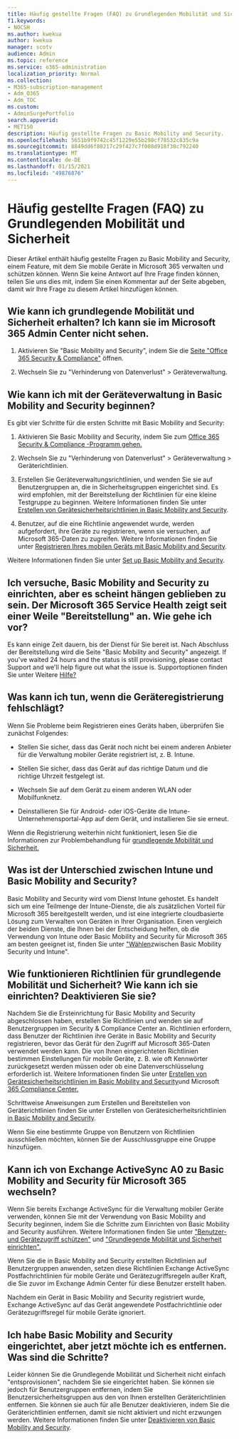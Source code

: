 ```yaml
---
title: Häufig gestellte Fragen (FAQ) zu Grundlegenden Mobilität und Sicherheit
f1.keywords:
- NOCSH
ms.author: kwekua
author: kwekua
manager: scotv
audience: Admin
ms.topic: reference
ms.service: o365-administration
localization_priority: Normal
ms.collection:
- M365-subscription-management
- Adm_O365
- Adm_TOC
ms.custom:
- AdminSurgePortfolio
search.appverid:
- MET150
description: Häufig gestellte Fragen zu Basic Mobility and Security.
ms.openlocfilehash: 5651b9f9742c45f1229e55b298cf78532c835c9a
ms.sourcegitcommit: 8849dd6f80217c29f427c7f008d918f30c792240
ms.translationtype: MT
ms.contentlocale: de-DE
ms.lasthandoff: 01/15/2021
ms.locfileid: "49876876"
---
```

# <a name="basic-mobility-and-security-frequently-asked-questions-faq"></a>Häufig gestellte Fragen (FAQ) zu Grundlegenden Mobilität und Sicherheit

Dieser Artikel enthält häufig gestellte Fragen zu Basic Mobility and Security, einem Feature, mit dem Sie mobile Geräte in Microsoft 365 verwalten und schützen können. Wenn Sie keine Antwort auf Ihre Frage finden können, teilen Sie uns dies mit, indem Sie einen Kommentar auf der Seite abgeben, damit wir Ihre Frage zu diesem Artikel hinzufügen können.

## <a name="how-can-i-get-basic-mobility-and-security-i-dont-see-it-in-the-microsoft-365-admin-center"></a>Wie kann ich grundlegende Mobilität und Sicherheit erhalten? Ich kann sie im Microsoft 365 Admin Center nicht sehen.

1.  Aktivieren Sie "Basic Mobility and Security", indem Sie die [Seite "Office 365 Security & Compliance"](https://protection.office.com/) öffnen.

2.  Wechseln Sie zu "Verhinderung von Datenverlust" > Geräteverwaltung.

## <a name="how-can-i-get-started-with-device-management-in-basic-mobility-and-security"></a>Wie kann ich mit der Geräteverwaltung in Basic Mobility and Security beginnen?

Es gibt vier Schritte für die ersten Schritte mit Basic Mobility and Security: 

1. Aktivieren Sie Basic Mobility and Security, indem Sie zum [Office 365 Security & Compliance -Programm gehen.](https://protection.office.com/)

2. Wechseln Sie zu "Verhinderung von Datenverlust" > Geräteverwaltung > Geräterichtlinien.
    
3. Erstellen Sie Geräteverwaltungsrichtlinien, und wenden Sie sie auf Benutzergruppen an, die in Sicherheitsgruppen eingerichtet sind. Es wird empfohlen, mit der Bereitstellung der Richtlinien für eine kleine Testgruppe zu beginnen. Weitere Informationen finden Sie unter [Erstellen von Gerätesicherheitsrichtlinien in Basic Mobility and Security](create-device-security-policies.md).

4. Benutzer, auf die eine Richtlinie angewendet wurde, werden aufgefordert, ihre Geräte zu registrieren, wenn sie versuchen, auf Microsoft 365-Daten zu zugreifen. Weitere Informationen finden Sie unter [Registrieren Ihres mobilen Geräts mit Basic Mobility and Security](enroll-your-mobile-device.md).

Weitere Informationen finden Sie unter [Set up Basic Mobility and Security](set-up.md).

## <a name="im-trying-to-set-up-basic-mobility-and-security-but-it-seems-stuck-the-microsoft-365-service-health-has-been-showing-provisioning-for-a-while-what-can-i-do"></a>Ich versuche, Basic Mobility and Security zu einrichten, aber es scheint hängen geblieben zu sein. Der Microsoft 365 Service Health zeigt seit einer Weile "Bereitstellung" an. Wie gehe ich vor?

Es kann einige Zeit dauern, bis der Dienst für Sie bereit ist. Nach Abschluss der Bereitstellung wird die Seite "Basic Mobility and Security" angezeigt. If you've waited 24 hours and the status is still provisioning, please contact Support and we'll help figure out what the issue is. Supportoptionen finden Sie unter Weitere [Hilfe?](https://support.microsoft.com/office/frequently-asked-questions-about-basic-mobility-and-security-3871f99c-c9db-4a23-86f9-902c1b02f58d#bkmk_needhelp)

## <a name="what-can-i-do-if-device-enrollment-fails"></a>Was kann ich tun, wenn die Geräteregistrierung fehlschlägt?

Wenn Sie Probleme beim Registrieren eines Geräts haben, überprüfen Sie zunächst Folgendes:

- Stellen Sie sicher, dass das Gerät noch nicht bei einem anderen Anbieter für die Verwaltung mobiler Geräte registriert ist, z. B. Intune.

- Stellen Sie sicher, dass das Gerät auf das richtige Datum und die richtige Uhrzeit festgelegt ist.

- Wechseln Sie auf dem Gerät zu einem anderen WLAN oder Mobilfunknetz.

- Deinstallieren Sie für Android- oder iOS-Geräte die Intune-Unternehmensportal-App auf dem Gerät, und installieren Sie sie erneut.
    
Wenn die Registrierung weiterhin nicht funktioniert, lesen Sie die Informationen zur Problembehandlung für [grundlegende Mobilität und Sicherheit.](troubleshoot.md)

## <a name="whats-the-difference-between-intune-and-basic-mobility-and-security"></a>Was ist der Unterschied zwischen Intune und Basic Mobility and Security?

Basic Mobility and Security wird vom Dienst Intune gehostet. Es handelt sich um eine Teilmenge der Intune-Dienste, die als zusätzlichen Vorteil für Microsoft 365 bereitgestellt werden, und ist eine integrierte cloudbasierte Lösung zum Verwalten von Geräten in Ihrer Organisation. Einen vergleich der beiden Dienste, die Ihnen bei der Entscheidung helfen, ob die Verwendung von Intune oder Basic Mobility and Security für Microsoft 365 am besten geeignet ist, finden Sie unter ["Wählen](choose-between-basic-mobility-and-security-and-intune.md)zwischen Basic Mobility Security und Intune".

## <a name="how-do-policies-work-for-basic-mobility-and-security-how-do-i-set-them-up-disable-them"></a>Wie funktionieren Richtlinien für grundlegende Mobilität und Sicherheit? Wie kann ich sie einrichten? Deaktivieren Sie sie?

Nachdem Sie die Ersteinrichtung für Basic Mobility and Security abgeschlossen haben, erstellen Sie Richtlinien und wenden sie auf Benutzergruppen im Security & Compliance Center an. Richtlinien erfordern, dass Benutzer der Richtlinien ihre Geräte in Basic Mobility and Security registrieren, bevor das Gerät für den Zugriff auf Microsoft 365-Daten verwendet werden kann. Die von Ihnen eingerichteten Richtlinien bestimmen Einstellungen für mobile Geräte, z. B. wie oft Kennwörter zurückgesetzt werden müssen oder ob eine Datenverschlüsselung erforderlich ist. Weitere Informationen finden Sie unter [Erstellen von Gerätesicherheitsrichtlinien im Basic Mobility and Security](create-device-security-policies.md)und Microsoft   [365 Compliance Center.](https://support.microsoft.com/office/7e696a40-b86b-4a20-afcc-559218b7b1b8)

Schrittweise Anweisungen zum Erstellen und Bereitstellen von Geräterichtlinien finden Sie unter Erstellen von Gerätesicherheitsrichtlinien [in Basic Mobility and Security](create-device-security-policies.md).

Wenn Sie eine bestimmte Gruppe von Benutzern von Richtlinien ausschließen möchten, können Sie der Ausschlussgruppe eine Gruppe hinzufügen.

## <a name="can-i-switch-from-exchange-activesync-device-management-to-basic-mobility-and-security-for-microsoft-365"></a>Kann ich von Exchange ActiveSync A0 zu Basic Mobility and Security für Microsoft 365 wechseln?

Wenn Sie bereits Exchange ActiveSync für die Verwaltung mobiler Geräte verwenden, können Sie mit der Verwendung von Basic Mobility and Security beginnen, indem Sie die Schritte zum Einrichten von Basic Mobility and Security ausführen. Weitere Informationen finden Sie unter ["Benutzer- und Gerätezugriff schützen"](https://go.microsoft.com/fwlink/?LinkId=615145) und ["Grundlegende Mobilität und Sicherheit einrichten".](set-up.md)

Wenn Sie die in Basic Mobility and Security erstellten Richtlinien auf Benutzergruppen anwenden, setzen diese Richtlinien Exchange ActiveSync Postfachrichtlinien für mobile Geräte und Gerätezugriffsregeln außer Kraft, die Sie zuvor im Exchange Admin Center für diese Benutzer erstellt haben.

Nachdem ein Gerät in Basic Mobility and Security registriert wurde, Exchange ActiveSync auf das Gerät angewendete Postfachrichtlinie oder Gerätezugriffsregel für mobile Geräte ignoriert.

## <a name="i--set-up-basic-mobility-and-security-but-now-i-want-to-remove-it-what-are-the-steps"></a>Ich habe Basic Mobility and Security eingerichtet, aber jetzt möchte ich es entfernen. Was sind die Schritte?

Leider können Sie die Grundlegende Mobilität und Sicherheit nicht einfach "entsprovisionen", nachdem Sie sie eingerichtet haben. Sie können sie jedoch für Benutzergruppen entfernen, indem Sie Benutzersicherheitsgruppen aus den von Ihnen erstellten Geräterichtlinien entfernen. Sie können sie auch für alle Benutzer deaktivieren, indem Sie die Geräterichtlinien entfernen, damit sie nicht aktiviert und nicht erzwungen werden. Weitere Informationen finden Sie unter [Deaktivieren von Basic Mobility and Security](turn-off.md).